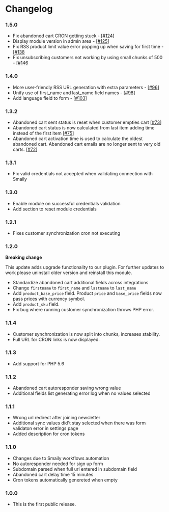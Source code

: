 # Changelog

### 1.5.0

- Fix abandoned cart CRON getting stuck - [[#124](https://github.com/sendsmaily/smaily-opencart-module/issues/124)]
- Display module version in admin area - [[#125](https://github.com/sendsmaily/smaily-opencart-module/issues/125)]
- Fix RSS product limit value error popping up when saving for first time - [[#138](https://github.com/sendsmaily/smaily-opencart-module/issues/138)
- Fix unsubscribing customers not working by using small chunks of 500 - [[#146](https://github.com/sendsmaily/smaily-opencart-module/pull/146)

### 1.4.0

- More user-friendly RSS URL generation with extra parameters - [[#96](https://github.com/sendsmaily/smaily-opencart-module/pull/96)]
- Unify use of first_name and last_name field names - [[#98](https://github.com/sendsmaily/smaily-opencart-module/pull/98)]
- Add language field to form - [[#103](https://github.com/sendsmaily/smaily-opencart-module/pull/103)]

### 1.3.2

- Abandoned cart sent status is reset when customer empties cart [[#73](https://github.com/sendsmaily/smaily-opencart-module/issues/73)]
- Abandoned cart status is now calculated from last item adding time instead of the first item [[#75](https://github.com/sendsmaily/smaily-opencart-module/issues/75)]
- Abandoned cart activation time is used to calculate the oldest abandoned cart. Abandoned cart emails are no longer sent to very old carts. [[#72](https://github.com/sendsmaily/smaily-opencart-module/issues/72)]

### 1.3.1

- Fix valid credentials not accepted when validating connection with Smaily

### 1.3.0

- Enable module on successful credentials validation
- Add section to reset module credentials

### 1.2.1

- Fixes customer synchronization cron not executing

### 1.2.0

**Breaking change**

This update adds upgrade functionality to our plugin.
For further updates to work please uninstall older version and reinstall this module.

- Standardize abandoned cart additional fields across integrations
- Change `firstname` to `first_name` and `lastname` to `last_name`
- Add `product_base_price` field. Product `price` and `base_price` fields now pass prices with currency symbol.
- Add `product_sku` field.
- Fix bug where running customer synchronization throws PHP error.

### 1.1.4

- Customer synchronization is now split into chunks, increases stability.
- Full URL for CRON links is now displayed.

### 1.1.3

- Add support for PHP 5.6

### 1.1.2

- Abandoned cart autoresponder saving wrong value
- Additional fields list generating error log when no values selected

### 1.1.1

- Wrong url redirect after joining newsletter
- Additional sync values did't stay selected when there was form validaton error in settings page
- Added description for cron tokens

### 1.1.0

- Changes due to Smaily workflows automation
- No autoresponder needed for sign up form
- Subdomain parsed when full url entered in subdomain field
- Abandoned cart delay time 15 minutes
- Cron tokens automatically genereted when empty

### 1.0.0

- This is the first public release.
